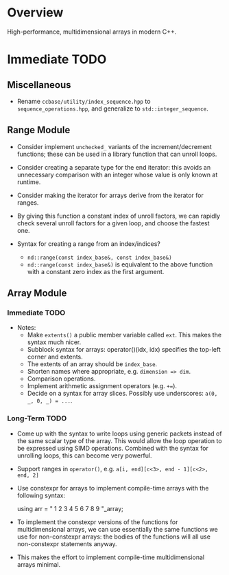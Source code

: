<!--
  ** File Name: README.md
  ** Author:    Aditya Ramesh
  ** Date:      11/23/2014
  ** Contact:   _@adityaramesh.com
-->

# Overview

High-performance, multidimensional arrays in modern C++.

# Immediate TODO

## Miscellaneous

- Rename `ccbase/utility/index_sequence.hpp` to `sequence_operations.hpp`, and
generalize to `std::integer_sequence`.

## Range Module

- Consider implement `unchecked_` variants of the increment/decrement functions;
these can be used in a library function that can unroll loops.

- Consider creating a separate type for the end iterator: this avoids an
unnecessary comparison with an integer whose value is only known at runtime.
- Consider making the iterator for arrays derive from the iterator for ranges.

- By giving this function a constant index of unroll factors, we can rapidly
check several unroll factors for a given loop, and choose the fastest one.

- Syntax for creating a range from an index/indices?
  - `nd::range(const index_base&, const index_base&)`
  - `nd::range(const index_base&)` is equivalent to the above function with a
  constant zero index as the first argument.

## Array Module

### Immediate TODO

- Notes:
  - Make `extents()` a public member variable called `ext`. This makes the
  syntax much nicer.
  - Subblock syntax for arrays: operator()(idx, idx) specifies the top-left
  corner and extents.
  - The extents of an array should be `index_base`.
  - Shorten names where appropriate, e.g. `dimension => dim`.
  - Comparison operations.
  - Implement arithmetic assignment operators (e.g. `+=`).
  - Decide on a syntax for array slices. Possibly use underscores: `a(0, _, 0, _) = ...`.

### Long-Term TODO

- Come up with the syntax to write loops using generic packets instead of the
same scalar type of the array. This would allow the loop operation to be
expressed using SIMD operations. Combined with the syntax for unrolling loops,
this can become very powerful.

- Support ranges in `operator()`, e.g. `a[i, end][c<3>, end - 1][c<2>, end, 2]`
- Use constexpr for arrays to implement compile-time arrays with the following
syntax:

  	using arr = "
		1 2 3
		4 5 6
		7 8 9
	"_array;

- To implement the constexpr versions of the functions for multidimensional
arrays, we can use essentially the same functions we use for non-constexpr
arrays: the bodies of the functions will all use non-constexpr statements
anyway.
- This makes the effort to implement compile-time multidimensional arrays
minimal.

